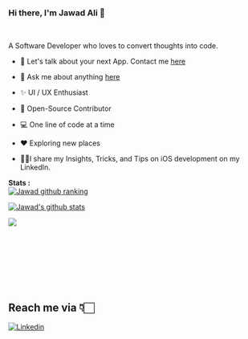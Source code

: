 ### Hi there, I'm Jawad Ali 👋
</a>

<br />


A Software Developer who loves to convert thoughts into code.


* 📱  Let's talk about your next App. Contact me [here](https://www.linkedin.com/in/jawad-ali-3804ab24/)

* 💬 Ask me about anything [here](https://github.com/jwd-ali/jwd-ali/issues)

* ✨ UI / UX Enthusiast

* 📖 Open-Source Contributor

* 💻 One line of code at a time

* ♥️ Exploring new places

* 💁🏻I share my Insights, Tricks, and Tips on iOS development on my LinkedIn.


**Stats :**  
[![Jawad github ranking](https://github-readme-ranking.vercel.app/api/rank?username=jwd-ali&country_code=pakistan&theme=dark)](https://github.com/Muhammadsher/github-readme-ranking)

<!-- Change the `github-readme-stats.anuraghazra1.vercel.app` to `github-readme-stats.vercel.app`  -->
[![Jawad's github stats](https://github-readme-stats.vercel.app/api?username=jwd-ali&show_icons=true&title_color=fff&icon_color=79ff97&text_color=9f9f9f&bg_color=151515)](https://github.com/jwd-ali/jwd-ali)

<a href="https://github.com/jwd-ali/Switch-Animations">
  <!-- Change the `github-readme-stats.anuraghazra1.vercel.app` to `github-readme-stats.vercel.app`  -->
  <img align="left" src="https://github-readme-stats.vercel.app/api/pin/?username=jwd-ali&repo=Switch-Animations&title_color=fff&icon_color=79ff97&text_color=9f9f9f&bg_color=151515" />
</a><br />
 
<br />
<br />
<br />
<br /><br />
<br /><br />

## Reach me via 👇🏻

[![Linkedin](https://i.imgur.com/vGjsQPt.png)](https://www.linkedin.com/in/jawad-ali-3804ab24/)
